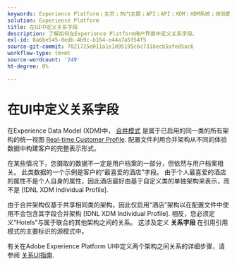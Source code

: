 ```yaml
---
keywords: Experience Platform；主页；热门主题；API；API；XDM；XDM系统；体验数据模型；数据模型；ui；工作区；关系；字段；
solution: Experience Platform
title: 在UI中定义关系字段
description: 了解如何在Experience Platform用户界面中定义关系字段。
exl-id: 8a6be545-0edb-4b9c-b164-e44a7a5f54f5
source-git-commit: 7021725e011a1e1d95195c6c7318ecb5afe05ac6
workflow-type: tm+mt
source-wordcount: '249'
ht-degree: 0%

---
```


# 在UI中定义关系字段

在Experience Data Model (XDM)中， [合并模式](../../schema/composition.md#union) 是属于已启用的同一类的所有架构的统一视图 [Real-time Customer Profile](../../../profile/home.md). 配置文件利用合并架构从不同的体验数据中构建客户的完整表示形式。

在某些情况下，您摄取的数据不一定是用户档案的一部分，但依然与用户档案相关。 此类数据的一个示例是客户的“最喜爱的酒店”字段。 由于个人最喜爱的酒店的属性不是个人自身的属性，因此酒店最好由基于自定义类的单独架构来表示，而不是 [!DNL XDM Individual Profile].

由于合并架构仅基于共享相同类的架构，因此仅启用“酒店”架构以在配置文件中使用不会包含其字段合并架构 [!DNL XDM Individual Profile]. 相反，您必须定义“Hotels”与属于联合的其他架构之间的关系。 这涉及定义 **关系字段** 在引用引用模式的主要标识的源模式中。

有关在Adobe Experience Platform UI中定义两个架构之间关系的详细步骤，请参阅 [关系UI指南](../../tutorials/relationship-ui.md).
